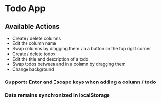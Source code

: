 # Todo App

## Available Actions

* Create / delete columns
* Edit the column name
* Swap columns by dragging them via a button on the top right corner
* Create / delete todos
* Edit the title and description of a todo
* Swap todos between and in a column by dragging them
* Change background

### Supports Enter and Escape keys when adding a column / todo

### Data remains synchronized in localStorage
